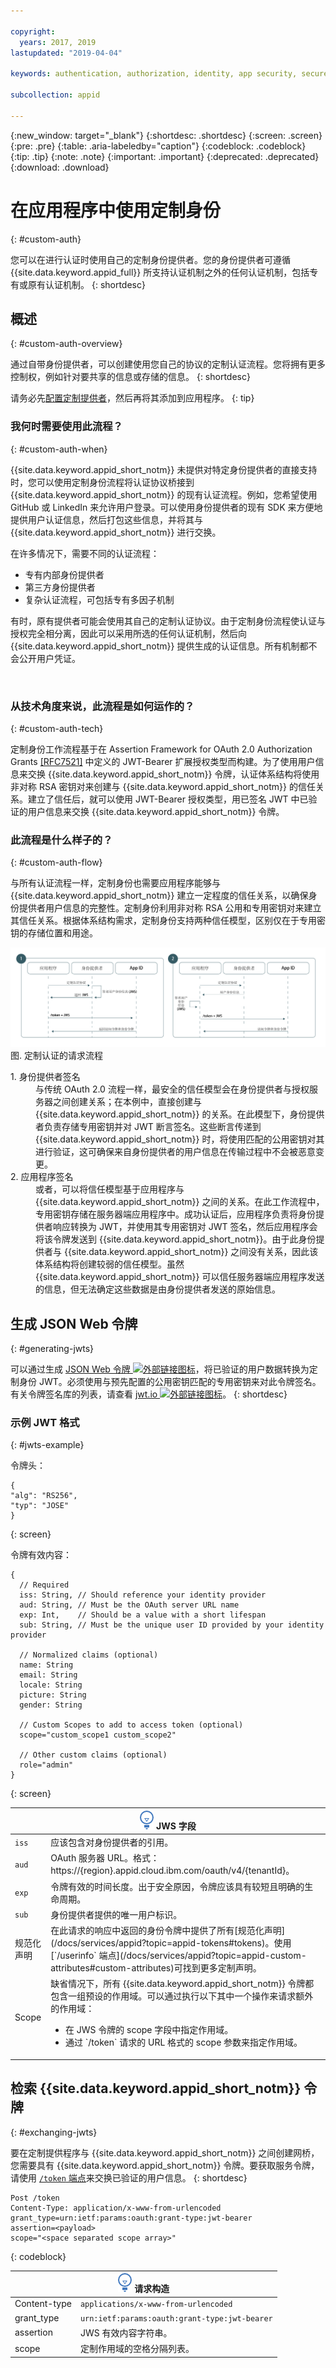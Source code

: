 ```yaml
---

copyright:
  years: 2017, 2019
lastupdated: "2019-04-04"

keywords: authentication, authorization, identity, app security, secure, custom, proprietary, 

subcollection: appid

---
```


{:new_window: target="_blank"}
{:shortdesc: .shortdesc}
{:screen: .screen}
{:pre: .pre}
{:table: .aria-labeledby="caption"}
{:codeblock: .codeblock}
{:tip: .tip}
{:note: .note}
{:important: .important}
{:deprecated: .deprecated}
{:download: .download}

# 在应用程序中使用定制身份
{: #custom-auth}

您可以在进行认证时使用自己的定制身份提供者。您的身份提供者可遵循 {{site.data.keyword.appid_full}} 所支持认证机制之外的任何认证机制，包括专有或原有认证机制。
{: shortdesc}

## 概述
{: #custom-auth-overview}

通过自带身份提供者，可以创建使用您自己的协议的定制认证流程。您将拥有更多控制权，例如针对要共享的信息或存储的信息。
{: shortdesc}

请务必先[配置定制提供者](/docs/services/appid?topic=appid-custom-identity)，然后再将其添加到应用程序。
{: tip}

### 我何时需要使用此流程？
{: #custom-auth-when}

{{site.data.keyword.appid_short_notm}} 未提供对特定身份提供者的直接支持时，您可以使用定制身份流程将认证协议桥接到 {{site.data.keyword.appid_short_notm}} 的现有认证流程。例如，您希望使用 GitHub 或 LinkedIn 来允许用户登录。可以使用身份提供者的现有 SDK 来方便地提供用户认证信息，然后打包这些信息，并将其与 {{site.data.keyword.appid_short_notm}} 进行交换。

在许多情况下，需要不同的认证流程：

 - 专有内部身份提供者
 - 第三方身份提供者
 - 复杂认证流程，可包括专有多因子机制

有时，原有提供者可能会使用其自己的定制认证协议。由于定制身份流程使认证与授权完全相分离，因此可以采用所选的任何认证机制，然后向 {{site.data.keyword.appid_short_notm}} 提供生成的认证信息。所有机制都不会公开用户凭证。

</br>

### 从技术角度来说，此流程是如何运作的？
{: #custom-auth-tech}

定制身份工作流程基于在 Assertion Framework for OAuth 2.0 Authorization Grants [[RFC7521]](https://tools.ietf.org/html/rfc7523#section-2.1) 中定义的 JWT-Bearer 扩展授权类型而构建。为了使用用户信息来交换 {{site.data.keyword.appid_short_notm}} 令牌，认证体系结构将使用非对称 RSA 密钥对来创建与 {{site.data.keyword.appid_short_notm}} 的信任关系。建立了信任后，就可以使用 JWT-Bearer 授权类型，用已签名 JWT 中已验证的用户信息来交换 {{site.data.keyword.appid_short_notm}} 令牌。

### 此流程是什么样子的？
{: #custom-auth-flow}

与所有认证流程一样，定制身份也需要应用程序能够与 {{site.data.keyword.appid_short_notm}} 建立一定程度的信任关系，以确保身份提供者用户信息的完整性。定制身份利用非对称 RSA 公用和专用密钥对来建立其信任关系。根据体系结构需求，定制身份支持两种信任模型，区别仅在于专用密钥的存储位置和用途。

![定制认证请求流程](images/customauth.png)
图. 定制认证的请求流程

<dl>
  <dt>1. 身份提供者签名</dt>
    <dd>与传统 OAuth 2.0 流程一样，最安全的信任模型会在身份提供者与授权服务器之间创建关系；在本例中，直接创建与 {{site.data.keyword.appid_short_notm}} 的关系。在此模型下，身份提供者负责存储专用密钥并对 JWT 断言签名。这些断言传递到 {{site.data.keyword.appid_short_notm}} 时，将使用匹配的公用密钥对其进行验证，这可确保来自身份提供者的用户信息在传输过程中不会被恶意变更。</dd>
  <dt>2. 应用程序签名</dt>
    <dd>或者，可以将信任模型基于应用程序与 {{site.data.keyword.appid_short_notm}} 之间的关系。在此工作流程中，专用密钥存储在服务器端应用程序中。成功认证后，应用程序负责将身份提供者响应转换为 JWT，并使用其专用密钥对 JWT 签名，然后应用程序会将该令牌发送到 {{site.data.keyword.appid_short_notm}}。由于此身份提供者与 {{site.data.keyword.appid_short_notm}} 之间没有关系，因此该体系结构将创建较弱的信任模型。虽然 {{site.data.keyword.appid_short_notm}} 可以信任服务器端应用程序发送的信息，但无法确定这些数据是由身份提供者发送的原始信息。</dd>
</dl>


## 生成 JSON Web 令牌
{: #generating-jwts}

可以通过生成 <a href="https://tools.ietf.org/html/rfc7515" target="blank">JSON Web 令牌 <img src="../../icons/launch-glyph.svg" alt="外部链接图标"></a>，将已验证的用户数据转换为定制身份 JWT。必须使用与预先配置的公用密钥匹配的专用密钥来对此令牌签名。有关令牌签名库的列表，请查看 <a href="https://jwt.io/" target="blank">jwt.io <img src="../../icons/launch-glyph.svg" alt="外部链接图标"></a>。
{: shortdesc}

### 示例 JWT 格式
{: #jwts-example}

令牌头：
  ```
  {
  "alg": "RS256",
  "typ": "JOSE"
  }
  ```
  {: screen}

令牌有效内容：
  ```
  {
    // Required
    iss: String, // Should reference your identity provider
    aud: String, // Must be the OAuth server URL name
    exp: Int,    // Should be a value with a short lifespan
    sub: String, // Must be the unique user ID provided by your identity provider

    // Normalized claims (optional)
    name: String
    email: String
    locale: String
    picture: String
    gender: String

    // Custom Scopes to add to access token (optional)
    scope="custom_scope1 custom_scope2"

    // Other custom claims (optional)
    role="admin"
  }
  ```
  {: screen}

  <table>
  <thead>
    <th colspan=2><img src="images/idea.png" alt="“更多信息”图标"/> JWS 字段</th>
  </thead>
  <tbody>
    <tr>
      <td><code>iss</code></td>
      <td>应该包含对身份提供者的引用。</td>
    </tr>
    <tr>
      <td><code>aud</code></td>
      <td>OAuth 服务器 URL。格式：https://{region}.appid.cloud.ibm.com/oauth/v4/{tenantId}。</td>
    </tr>
    <tr>
      <td><code>exp</code></td>
      <td>令牌有效的时间长度。出于安全原因，令牌应该具有较短且明确的生命周期。</td>
    </tr>
    <tr>
      <td><code>sub</code></td>
      <td>身份提供者提供的唯一用户标识。</td>
    </tr>
    <tr>
      <td>规范化声明</td>
      <td>在此请求的响应中返回的身份令牌中提供了所有[规范化声明](/docs/services/appid?topic=appid-tokens#tokens)。使用 [`/userinfo` 端点](/docs/services/appid?topic=appid-custom-attributes#custom-attributes)可找到更多定制声明。</td>
    </tr>
    <tr>
      <td>Scope</td>
      <td>缺省情况下，所有 {{site.data.keyword.appid_short_notm}} 令牌都包含一组预设的作用域。可以通过执行以下其中一个操作来请求额外的作用域：<ul><li> 在 JWS 令牌的 scope 字段中指定作用域。</li> <li>通过 `/token` 请求的 URL 格式的 scope 参数来指定作用域。</li></ul></td>
    </tr>
  </tbody>
  </table>

## 检索 {{site.data.keyword.appid_short_notm}} 令牌
{: #exchanging-jwts}

要在定制提供程序与 {{site.data.keyword.appid_short_notm}} 之间创建网桥，您需要具有 {{site.data.keyword.appid_short_notm}} 令牌。要获取服务令牌，请使用 [`/token` 端点](https://us-south.appid.cloud.ibm.com/swagger-ui/#/Authorization_Server_V4/token)来交换已验证的用户信息。
{: shortdesc}

  ```
  Post /token
  Content-Type: application/x-www-from-urlencoded
  grant_type=urn:ietf:params:oauth:grant-type:jwt-bearer
  assertion=<payload>
  scope="<space separated scope array>"
  ```
  {: codeblock}
  <table>
    <thead>
      <th colspan=2><img src="images/idea.png" alt="“更多信息”图标"/> 请求构造</th>
    </thead>
    <tbody>
      <tr>
        <td>Content-type</td>
        <td><code>applications/x-www-from-urlencoded</code></td>
      </tr>
      <tr>
        <td>grant_type</td>
        <td><code>urn:ietf:params:oauth:grant-type:jwt-bearer</code></td>
      </tr>
      <tr>
        <td>assertion</td>
        <td>JWS 有效内容字符串。</td>
      </tr>
      <tr>
        <td>scope</td>
        <td>定制作用域的空格分隔列表。</td>
      </tr>
    </tbody>
  </table>
